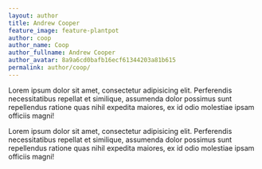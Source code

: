 ```yaml
---
layout: author
title: Andrew Cooper
feature_image: feature-plantpot
author: coop
author_name: Coop
author_fullname: Andrew Cooper
author_avatar: 8a9a6cd0bafb16ecf61344203a81b615
permalink: author/coop/
---
```


Lorem ipsum dolor sit amet, consectetur adipisicing elit. Perferendis necessitatibus repellat et similique, assumenda dolor possimus sunt repellendus ratione quas nihil expedita maiores, ex id odio molestiae ipsam officiis magni!

Lorem ipsum dolor sit amet, consectetur adipisicing elit. Perferendis necessitatibus repellat et similique, assumenda dolor possimus sunt repellendus ratione quas nihil expedita maiores, ex id odio molestiae ipsam officiis magni!
